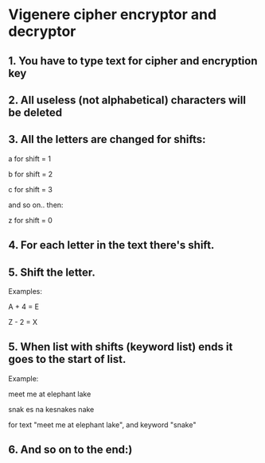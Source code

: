 # Vigenere cipher encryptor and decryptor
## 1. You have to type text for cipher and encryption key

## 2. All useless (not alphabetical) characters will be deleted

## 3. All the letters are changed for shifts:

a for shift = 1

b for shift = 2

c for shift = 3

and so on.. then:

z for shift = 0

## 4. For each letter in the text there's shift.

## 5. Shift the letter.
Examples:

A + 4 = E

Z - 2 = X

## 5. When list with shifts (keyword list) ends it goes to the start of list.
Example:

meet me at elephant lake

snak es na kesnakes nake

for text "meet me at elephant lake", and keyword "snake"

## 6. And so on to the end:)
